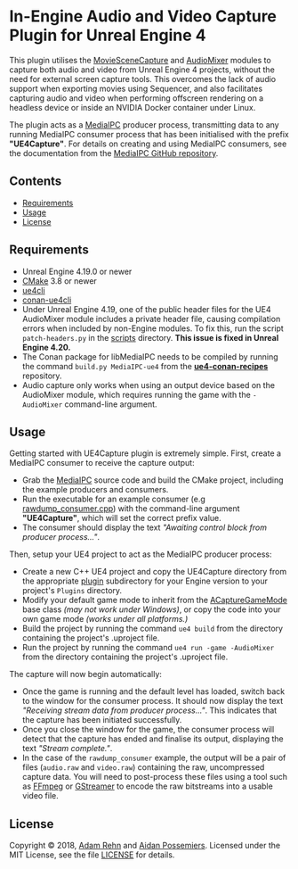 # In-Engine Audio and Video Capture Plugin for Unreal Engine 4

This plugin utilises the [MovieSceneCapture](https://api.unrealengine.com/INT/API/Runtime/MovieSceneCapture/index.html) and [AudioMixer](https://api.unrealengine.com/INT/API/Runtime/AudioMixer/index.html) modules to capture both audio and video from Unreal Engine 4 projects, without the need for external screen capture tools. This overcomes the lack of audio support when exporting movies using Sequencer, and also facilitates capturing audio and video when performing offscreen rendering on a headless device or inside an NVIDIA Docker container under Linux.

The plugin acts as a [MediaIPC](https://github.com/adamrehn/MediaIPC) producer process, transmitting data to any running MediaIPC consumer process that has been initialised with the prefix **"UE4Capture"**. For details on creating and using MediaIPC consumers, see the documentation from the [MediaIPC GitHub repository](https://github.com/adamrehn/MediaIPC).


## Contents

- [Requirements](#requirements)
- [Usage](#usage)
- [License](#license)


## Requirements

- Unreal Engine 4.19.0 or newer
- [CMake](https://cmake.org/) 3.8 or newer
- [ue4cli](https://github.com/adamrehn/ue4cli)
- [conan-ue4cli](https://github.com/adamrehn/conan-ue4cli)
- Under Unreal Engine 4.19, one of the public header files for the UE4 AudioMixer module includes a private header file, causing compilation errors when included by non-Engine modules. To fix this, run the script `patch-headers.py` in the [scripts](./scripts) directory. **This issue is fixed in Unreal Engine 4.20.**
- The Conan package for libMediaIPC needs to be compiled by running the command `build.py MediaIPC-ue4` from the [**ue4-conan-recipes**](https://github.com/adamrehn/ue4-conan-recipes) repository.
- Audio capture only works when using an output device based on the AudioMixer module, which requires running the game with the `-AudioMixer` command-line argument.


## Usage

Getting started with UE4Capture plugin is extremely simple. First, create a MediaIPC consumer to receive the capture output:

- Grab the [MediaIPC](https://github.com/adamrehn/MediaIPC) source code and build the CMake project, including the example producers and consumers.
- Run the executable for an example consumer (e.g [rawdump_consumer.cpp](https://github.com/adamrehn/MediaIPC/blob/master/examples/consumers/rawdump_consumer.cpp)) with the command-line argument **"UE4Capture"**, which will set the correct prefix value.
- The consumer should display the text *"Awaiting control block from producer process..."*.

Then, setup your UE4 project to act as the MediaIPC producer process:

- Create a new C++ UE4 project and copy the UE4Capture directory from the appropriate [plugin](./plugin) subdirectory for your Engine version to your project's `Plugins` directory.
- Modify your default game mode to inherit from the [ACaptureGameMode](./plugin/UE4Capture/Source/UE4Capture/Public/CaptureGameMode.h) base class *(may not work under Windows)*, or copy the code into your own game mode *(works under all platforms.)*
- Build the project by running the command `ue4 build` from the directory containing the project's .uproject file.
- Run the project by running the command `ue4 run -game -AudioMixer` from the directory containing the project's .uproject file.

The capture will now begin automatically:

- Once the game is running and the default level has loaded, switch back to the window for the consumer process. It should now display the text *"Receiving stream data from producer process..."*. This indicates that the capture has been initiated successfully.
- Once you close the window for the game, the consumer process will detect that the capture has ended and finalise its output, displaying the text *"Stream complete."*.
- In the case of the `rawdump_consumer` example, the output will be a pair of files (`audio.raw` and `video.raw`) containing the raw, uncompressed capture data. You will need to post-process these files using a tool such as [FFmpeg](https://www.ffmpeg.org/) or [GStreamer](https://gstreamer.freedesktop.org/) to encode the raw bitstreams into a usable video file.


## License

Copyright &copy; 2018, [Adam Rehn](https://github.com/adamrehn) and [Aidan Possemiers](https://github.com/ImmortalEmperor). Licensed under the MIT License, see the file [LICENSE](./LICENSE) for details.

